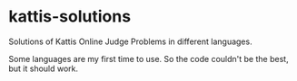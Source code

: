 # kattis-solutions
Solutions of Kattis Online Judge Problems in different languages.  

Some languages are my first time to use. So the code couldn't be the best, but it should work.
